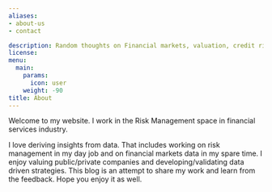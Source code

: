 ```yaml
---
aliases:
- about-us
- contact

description: Random thoughts on Financial markets, valuation, credit risk
license: 
menu:
  main:
    params:
      icon: user
    weight: -90
title: About
---
```


Welcome to my website. I work in the Risk Management space in financial services industry. 

I love deriving insights from data. That includes working on risk management in my day job and on financial markets data in my spare time. I enjoy valuing public/private companies and developing/validating data driven strategies. This blog is an attempt to share my work and learn from the feedback. Hope you enjoy it as well. 

